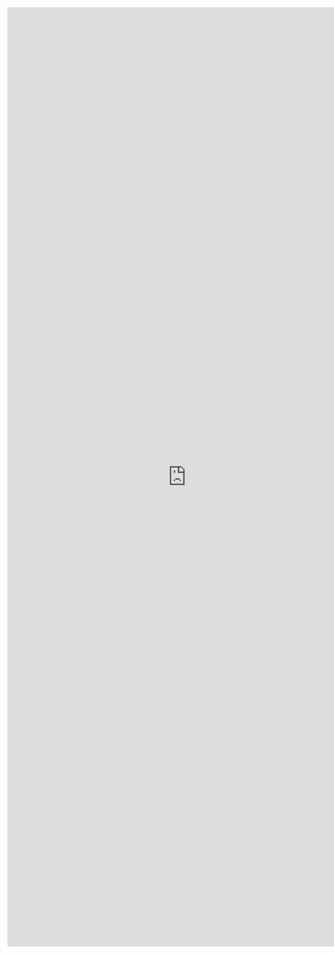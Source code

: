 <iframe src="https://docs.google.com/forms/d/e/1FAIpQLSdOcV24xd77uVCH9OoM7ldbFb19FVnG1SHVXyVk9rghHyIksg/viewform?embedded=true" width="800" height="2102" frameborder="0" marginheight="0" marginwidth="0">Загрузка...</iframe>
